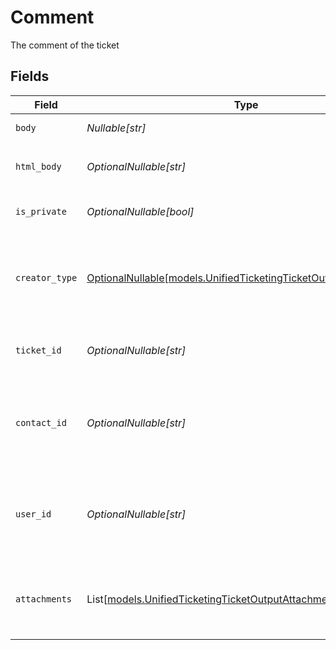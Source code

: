 # Comment

The comment of the ticket


## Fields

| Field                                                                                                                    | Type                                                                                                                     | Required                                                                                                                 | Description                                                                                                              | Example                                                                                                                  |
| ------------------------------------------------------------------------------------------------------------------------ | ------------------------------------------------------------------------------------------------------------------------ | ------------------------------------------------------------------------------------------------------------------------ | ------------------------------------------------------------------------------------------------------------------------ | ------------------------------------------------------------------------------------------------------------------------ |
| `body`                                                                                                                   | *Nullable[str]*                                                                                                          | :heavy_check_mark:                                                                                                       | The body of the comment                                                                                                  | Assigned to Eric !                                                                                                       |
| `html_body`                                                                                                              | *OptionalNullable[str]*                                                                                                  | :heavy_minus_sign:                                                                                                       | The html body of the comment                                                                                             | <p>Assigned to Eric !</p>                                                                                                |
| `is_private`                                                                                                             | *OptionalNullable[bool]*                                                                                                 | :heavy_minus_sign:                                                                                                       | The public status of the comment                                                                                         | false                                                                                                                    |
| `creator_type`                                                                                                           | [OptionalNullable[models.UnifiedTicketingTicketOutputCreatorType]](../models/unifiedticketingticketoutputcreatortype.md) | :heavy_minus_sign:                                                                                                       | The creator type of the comment. Authorized values are either USER or CONTACT                                            | USER                                                                                                                     |
| `ticket_id`                                                                                                              | *OptionalNullable[str]*                                                                                                  | :heavy_minus_sign:                                                                                                       | The UUID of the ticket the comment is tied to                                                                            | 801f9ede-c698-4e66-a7fc-48d19eebaa4f                                                                                     |
| `contact_id`                                                                                                             | *OptionalNullable[str]*                                                                                                  | :heavy_minus_sign:                                                                                                       | The UUID of the contact which the comment belongs to (if no user_id specified)                                           | 801f9ede-c698-4e66-a7fc-48d19eebaa4f                                                                                     |
| `user_id`                                                                                                                | *OptionalNullable[str]*                                                                                                  | :heavy_minus_sign:                                                                                                       | The UUID of the user which the comment belongs to (if no contact_id specified)                                           | 801f9ede-c698-4e66-a7fc-48d19eebaa4f                                                                                     |
| `attachments`                                                                                                            | List[[models.UnifiedTicketingTicketOutputAttachments](../models/unifiedticketingticketoutputattachments.md)]             | :heavy_minus_sign:                                                                                                       | The attachements UUIDs tied to the comment                                                                               | [<br/>"801f9ede-c698-4e66-a7fc-48d19eebaa4f"<br/>]                                                                       |
